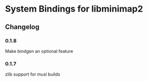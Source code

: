 # System Bindings for libminimap2

## Changelog

### 0.1.8
Make bindgen an optional feature

### 0.1.7
zlib support for musl builds